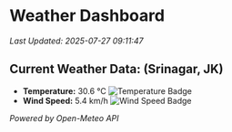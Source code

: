 
# Weather Dashboard

_Last Updated: 2025-07-27 09:11:47_

## Current Weather Data: (Srinagar, JK)
- **Temperature:** 30.6 °C ![Temperature Badge](https://img.shields.io/badge/Temperature-High%20Temp-orange)
- **Wind Speed:** 5.4 km/h ![Wind Speed Badge](https://img.shields.io/badge/Wind%20Speed-Light%20Wind-blue)

*Powered by Open-Meteo API*
